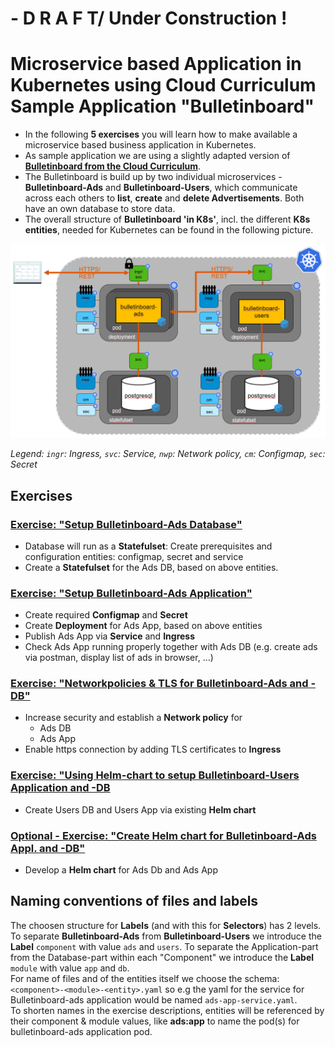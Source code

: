 # - D R A F T/ Under Construction !

# Microservice based Application in Kubernetes using Cloud Curriculum Sample Application "Bulletinboard"
- In the following **5 exercises** you will learn how to make available a microservice based business application in Kubernetes. 
- As sample application we are using a slightly adapted version of **[Bulletinboard from the Cloud Curriculum](https://github.wdf.sap.corp/cc-java-dev/cc-coursematerial/wiki)**. 
- The Bulletinboard is build up by two individual microservices - **Bulletinboard-Ads** and **Bulletinboard-Users**, which communicate across each others to **list**, **create** and **delete Advertisements**. Both have an own database to store data.
- The overall structure of **Bulletinboard 'in K8s'**, incl. the different **K8s entities**, needed for Kubernetes can be found in the following picture.

<img src="images/k8s-bulletinboard-target-picture-detail-3.png" width="800" />

_Legend: `ingr`: Ingress, `svc`: Service, `nwp`: Network policy, `cm`: Configmap, `sec`: Secret_


## Exercises
### [Exercise: "Setup Bulletinboard-Ads Database"](exercise_01_ads_db.md)
- Database will run as a **Statefulset**: Create prerequisites and configuration entities: configmap, secret and service
- Create a **Statefulset** for the Ads DB, based on above entities.


### [Exercise: "Setup Bulletinboard-Ads Application"](exercise_02_ads_app.md)
- Create required **Configmap** and **Secret**
- Create **Deployment** for Ads App, based on above entities
- Publish Ads App via **Service** and **Ingress**
- Check Ads App running properly together with Ads DB (e.g. create ads via postman, display list of ads in browser, ...)

### [Exercise: "Networkpolicies & TLS for Bulletinboard-Ads and -DB"](exercise_03_ads_app_and_db_networkpolicy.md)
- Increase security and establish a **Network policy** for
  - Ads DB
  - Ads App
- Enable https connection by adding TLS certificates to **Ingress**

### [Exercise: "Using Helm-chart to setup Bulletinboard-Users Application and -DB](exercise_04_users_app_and_db_by_helm.md)
- Create Users DB and Users App via existing **Helm chart**


### [Optional - Exercise: "Create Helm chart for Bulletinboard-Ads Appl. and -DB"](exercise_05_ads_helm_chart.md)
- Develop a **Helm chart** for Ads Db and Ads App

## Naming conventions of files and labels 

The choosen structure for **Labels** (and with this for **Selectors**) has 2 levels. To separate **Bulletinboard-Ads** from **Bulletinboard-Users** we introduce the **Label** `component` with value `ads` and `users`. To separate the Application-part from the Database-part within each "Component" we introduce the **Label** `module` with value `app` and `db`.  
For name of files and of the entities itself we choose the schema: `<component>-<module>-<entity>.yaml` so e.g the yaml for the service for Bulletinboard-ads application would be named `ads-app-service.yaml`.  
To shorten names in the exercise descriptions, entities will be referenced by their component & module values, like __ads:app__ to name the pod(s) for bulletinboard-ads application pod.


